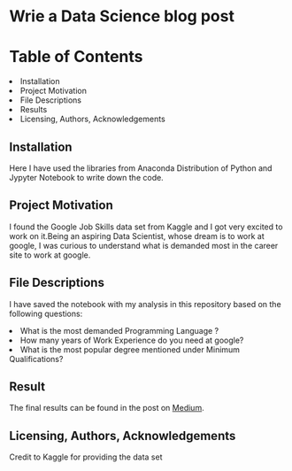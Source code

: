 # Wrie a Data Science blog post
# Table of Contents
<li>Installation
<li>Project Motivation
<li>File Descriptions
<li>Results
<li>Licensing, Authors, Acknowledgements
    
    
## Installation
Here I have used the libraries from Anaconda Distribution of Python and Jypyter Notebook to write down the code.

## Project Motivation
I found the Google Job Skills data set from Kaggle and I got very excited to work on it.Being an aspiring Data Scientist, whose dream is to work at google, I was curious to understand what is demanded most in the career site to work at google.

## File Descriptions
I have saved the notebook with my analysis in this repository based on the following questions:
<li>What is the most demanded Programming Language ?
<li>How many years of Work Experience do you need  at google?
<li>What is the most popular degree mentioned under Minimum Qualifications?

## Result
The final results can be found in the post on [Medium](https://medium.com/@hessa.shamnad/what-it-takes-to-be-a-googler-fef45b137d81).

## Licensing, Authors, Acknowledgements
Credit to Kaggle for providing the data set
